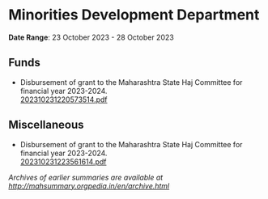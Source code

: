 # Minorities Development Department

**Date Range**: 23 October 2023 - 28 October 2023


## Funds
- Disbursement of grant to the Maharashtra State Haj Committee for financial year 2023-2024.\
  [202310231220573514.pdf](https://gr.maharashtra.gov.in/Site/Upload/Government%20Resolutions/English/202310231220573514.pdf)

## Miscellaneous
- Disbursement of grant to the Maharashtra State Haj Committee for financial year 2023-2024.\
  [202310231223561614.pdf](https://gr.maharashtra.gov.in/Site/Upload/Government%20Resolutions/English/202310231223561614.pdf)


*Archives of earlier summaries are available at http://mahsummary.orgpedia.in/en/archive.html*